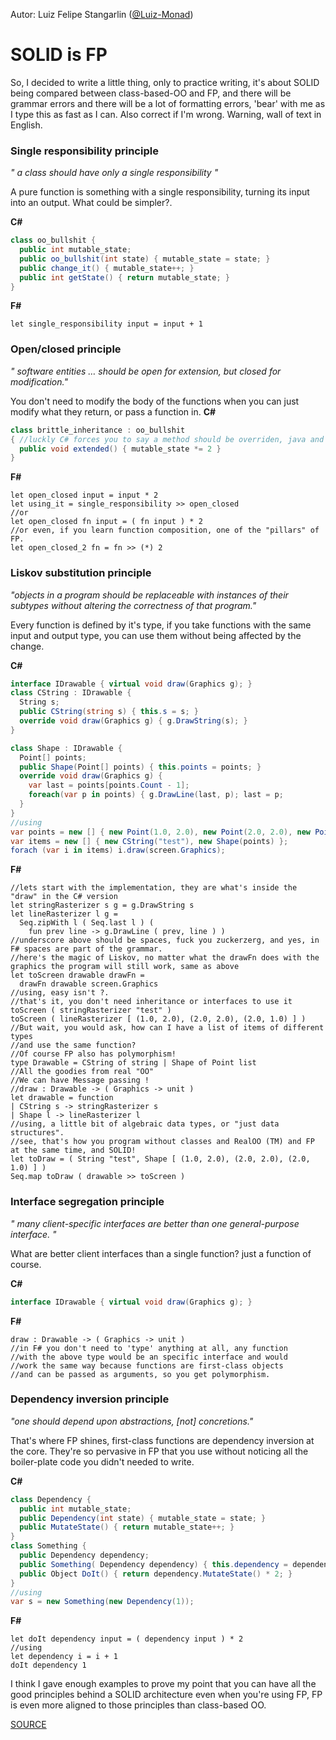 Autor: Luiz Felipe Stangarlin ([@Luiz-Monad](https://github.com/Luiz-Monad))

# SOLID is FP

So, I decided to write a little thing, only to practice writing, it's about SOLID being compared between class-based-OO and FP, and there will be grammar errors and there will be a lot of formatting errors, 'bear' with me as I type this as fast as I can. Also correct if I'm wrong.
Warning, wall of text in English.
### Single responsibility principle
*" a class should have only a single responsibility "*

A pure function is something with a single responsibility, turning its input into an output.
What could be simpler?.

**C#**
```C#
class oo_bullshit { 
  public int mutable_state;
  public oo_bullshit(int state) { mutable_state = state; } 
  public change_it() { mutable_state++; }
  public int getState() { return mutable_state; }
}
```
**F#**
```F#
let single_responsibility input = input + 1
```

### Open/closed principle
*" software entities … should be open for extension, but closed for modification."*

You don't need to modify the body of the functions when you can just modify what they return, or pass a function in.
**C#**
```C#
class brittle_inheritance : oo_bullshit 
{ //luckly C# forces you to say a method should be overriden, java and C++ don't.
  public void extended() { mutable_state *= 2 } 
}
```
**F#**
```F#
let open_closed input = input * 2
let using_it = single_responsibility >> open_closed
//or
let open_closed fn input = ( fn input ) * 2
//or even, if you learn function composition, one of the "pillars" of FP.
let open_closed_2 fn = fn >> (*) 2
```
### Liskov substitution principle
*"objects in a program should be replaceable with instances of their subtypes without altering the correctness of that program."*

Every function is defined by it's type, if you take functions with the same input and output type, you can use them without being affected by the change.

**C#**
```C#
interface IDrawable { virtual void draw(Graphics g); }
class CString : IDrawable { 
  String s;
  public CString(string s) { this.s = s; }
  override void draw(Graphics g) { g.DrawString(s); }
}

class Shape : IDrawable { 
  Point[] points;
  public Shape(Point[] points) { this.points = points; }
  override void draw(Graphics g) { 
    var last = points[points.Count - 1];
    foreach(var p in points) { g.DrawLine(last, p); last = p;
  }
}
//using
var points = new [] { new Point(1.0, 2.0), new Point(2.0, 2.0), new Point(2.0, 1.0) };
var items = new [] { new CString("test"), new Shape(points) };
forach (var i in items) i.draw(screen.Graphics);
```
**F#**
```F#
//lets start with the implementation, they are what's inside the "draw" in the C# version
let stringRasterizer s g = g.DrawString s
let lineRasterizer l g = 
  Seq.zipWith l ( Seq.last l ) ( 
    fun prev line -> g.DrawLine ( prev, line ) )
//underscore above should be spaces, fuck you zuckerzerg, and yes, in F# spaces are part of the grammar.
//here's the magic of Liskov, no matter what the drawFn does with the graphics the program will still work, same as above
let toScreen drawable drawFn = 
  drawFn drawable screen.Graphics
//using, easy isn't ?.
//that's it, you don't need inheritance or interfaces to use it
toScreen ( stringRasterizer "test" )
toScreen ( lineRasterizer [ (1.0, 2.0), (2.0, 2.0), (2.0, 1.0) ] )
//But wait, you would ask, how can I have a list of items of different types
//and use the same function?
//Of course FP also has polymorphism!
type Drawable = CString of string | Shape of Point list
//All the goodies from real "OO"
//We can have Message passing !
//draw : Drawable -> ( Graphics -> unit )
let drawable = function
| CString s -> stringRasterizer s
| Shape l -> lineRasterizer l
//using, a little bit of algebraic data types, or "just data structures".
//see, that's how you program without classes and RealOO (TM) and FP at the same time, and SOLID!
let toDraw = ( String "test", Shape [ (1.0, 2.0), (2.0, 2.0), (2.0, 1.0) ] )
Seq.map toDraw ( drawable >> toScreen )
```

### Interface segregation principle
*" many client-specific interfaces are better than one general-purpose interface. "*

What are better client interfaces than a single function? just a function of course.

**C#**
```C#
interface IDrawable { virtual void draw(Graphics g); }
```
**F#**
```F#
draw : Drawable -> ( Graphics -> unit )
//in F# you don't need to 'type' anything at all, any function
//with the above type would be an specific interface and would
//work the same way because functions are first-class objects
//and can be passed as arguments, so you get polymorphism.
```
### Dependency inversion principle
*"one should depend upon abstractions, [not] concretions."*

That's where FP shines, first-class functions are dependency inversion at the core. They're so pervasive in FP that you use without noticing all the boiler-plate code you didn't needed to write.

**C#**
```C#
class Dependency { 
  public int mutable_state;
  public Dependency(int state) { mutable_state = state; } 
  public MutateState() { return mutable_state++; }
}
class Something { 
  public Dependency dependency;
  public Something( Dependency dependency) { this.dependency = dependency; } 
  public Object DoIt() { return dependency.MutateState() * 2; }
}
//using
var s = new Something(new Dependency(1));
```
**F#**
```F#
let doIt dependency input = ( dependency input ) * 2
//using
let dependency i = i + 1
doIt dependency 1
```


I think I gave enough examples to prove my point that you can have all the good principles behind a SOLID architecture even when you're using FP, FP is even more aligned to those principles than class-based OO.

[SOURCE](https://www.facebook.com/groups/142918099147059?view=permalink&id=1240397219399136)
